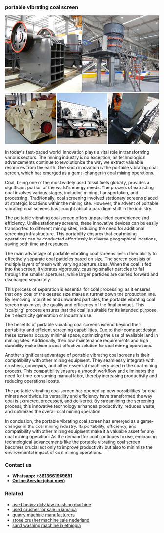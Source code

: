 <h3>portable vibrating coal screen</h3><img src='1708587166.jpg' alt=''><p>In today's fast-paced world, innovation plays a vital role in transforming various sectors. The mining industry is no exception, as technological advancements continue to revolutionize the way we extract valuable resources from the earth. One such innovation is the portable vibrating coal screen, which has emerged as a game-changer in coal mining operations.</p><p>Coal, being one of the most widely used fossil fuels globally, provides a significant portion of the world's energy needs. The process of extracting coal involves various stages, including mining, transportation, and processing. Traditionally, coal screening involved stationary screens placed at strategic locations within the mining site. However, the advent of portable vibrating coal screens has brought about a paradigm shift in the industry.</p><p>The portable vibrating coal screen offers unparalleled convenience and efficiency. Unlike stationary screens, these innovative devices can be easily transported to different mining sites, reducing the need for additional screening infrastructure. This portability ensures that coal mining operations can be conducted effortlessly in diverse geographical locations, saving both time and resources.</p><p>The main advantage of portable vibrating coal screens lies in their ability to effectively separate coal particles based on size. The screen consists of multiple layers of mesh with varying aperture sizes. When the coal is fed into the screen, it vibrates vigorously, causing smaller particles to fall through the smaller apertures, while larger particles are carried forward and discharged separately.</p><p>This process of separation is essential for coal processing, as it ensures that only coal of the desired size makes it further down the production line. By removing impurities and unwanted particles, the portable vibrating coal screen maximizes the quality and efficiency of the final product. This 'scalping' process ensures that the coal is suitable for its intended purpose, be it electricity generation or industrial use.</p><p>The benefits of portable vibrating coal screens extend beyond their portability and efficient screening capabilities. Due to their compact design, these screens occupy minimal space, optimizing the use of available land in mining sites. Additionally, their low maintenance requirements and high durability make them a cost-effective solution for coal mining operations.</p><p>Another significant advantage of portable vibrating coal screens is their compatibility with other mining equipment. They seamlessly integrate with crushers, conveyors, and other essential machinery used in the coal mining process. This compatibility ensures a smooth workflow and eliminates the need for time-consuming manual labor, thereby increasing productivity and reducing operational costs.</p><p>The portable vibrating coal screen has opened up new possibilities for coal miners worldwide. Its versatility and efficiency have transformed the way coal is extracted, processed, and delivered. By streamlining the screening process, this innovative technology enhances productivity, reduces waste, and optimizes the overall coal mining operation.</p><p>In conclusion, the portable vibrating coal screen has emerged as a game-changer in the coal mining industry. Its portability, efficiency, and compatibility with other mining equipment make it a valuable asset for any coal mining operation. As the demand for coal continues to rise, embracing technological advancements like the portable vibrating coal screen becomes crucial not only to improve productivity but also to minimize the environmental impact of coal mining operations.</p><h3>Contact us</h3><ul><li><strong>Whatsapp:&nbsp;<a href="https://wa.me/8613661969651">+8613661969651</a></strong></li><li><a href="https://swt.shibang-china.com/?git&amp;zhl&amp;portable vibrating coal screen"><strong>Online Service(chat now)</strong></a></li></ul><h3>Related</h3><ul><li><a href='used heavy duty jaw crushing machine.md'>used heavy duty jaw crushing machine</a></li><li><a href='used crusher for sale in jamaica.md'>used crusher for sale in jamaica</a></li><li><a href='quarry machine manufacturers.md'>quarry machine manufacturers</a></li><li><a href='stone crusher machine sale nederland.md'>stone crusher machine sale nederland</a></li><li><a href='sand washing machine in ethiopia.md'>sand washing machine in ethiopia</a></li></ul>